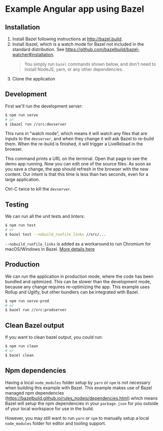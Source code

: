 # Example Angular app using Bazel


## Installation

1. Install Bazel following instructions at http://bazel.build. 
2. Install ibazel, which is a watch mode for Bazel not included in the standard distribution. See https://github.com/bazelbuild/bazel-watcher#installation.  
    > You simply run `bazel` commands shown below, and don't need to install NodeJS, yarn, or any other dependencies.
4. Clone the application

## Development

First we'll run the development server:

```bash
$ npm run serve
# or
$ ibazel run //src:devserver
```

This runs in "watch mode", which means it will watch any files that are inputs to the `devserver`, and when they change it will ask Bazel to re-build them.
When the re-build is finished, it will trigger a LiveReload in the browser.

This command prints a URL on the terminal. Open that page to see the demo app running.
Now you can edit one of the source files. As soon as you save a change, the app should refresh in the browser with the new content.
Our intent is that this time is less than two seconds, even for a large application.

Ctrl-C twice to kill the `devserver`.

## Testing

We can run all the unit tests and linters:

```bash
$ npm run test
# or
$ bazel test --nobuild_runfile_links //src/...
```

`--nobuild_runfile_links` is added as a workaround to run Chromium for macOS/Windows in Bazel. [More details here](https://github.com/bazelbuild/bazel/issues/4327#issuecomment-922106293)

## Production

We can run the application in production mode, where the code has been bundled and optimized.
This can be slower than the development mode, because any change requires re-optimizing the app.
This example uses Rollup and Uglify, but other bundlers can be integrated with Bazel.

```bash
$ npm run serve-prod
# or
$ bazel run //src:prodserver
```

## Clean Bazel output
If you want to clean bazel output, you could run:

```bash
$ npm run clean
# or
$ bazel clean
```

## Npm dependencies

Having a local `node_modules` folder setup by `yarn` or `npm` is not necessary when building this example with Bazel.
This example makes use of Bazel managed npm dependencies (https://bazelbuild.github.io/rules_nodejs/dependencies.html) which means Bazel will setup the npm dependencies in your `package.json` for you outside of your local workspace for use in the build.

However, you may still want to run `yarn` or `npm` to manually setup a local `node_modules` folder for editor and tooling support.


